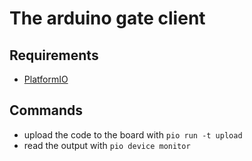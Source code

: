 # The arduino gate client

## Requirements

+ [PlatformIO](http://platformio.org/)


## Commands

+ upload the code to the board with `pio run -t upload`
+ read the output with `pio device monitor`

